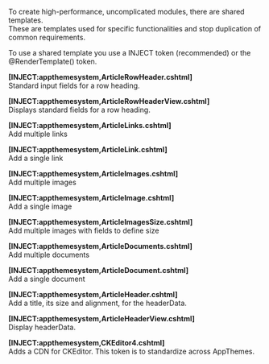 ﻿To create high-performance, uncomplicated modules, there are shared templates.   
These are templates used for specific functionalities and stop duplication of common requirements.

To use a shared template you use a INJECT token (recommended) or the @RenderTemplate() token.

**\[INJECT:appthemesystem,ArticleRowHeader.cshtml\]**  
Standard input fields for a row heading.

**\[INJECT:appthemesystem,ArticleRowHeaderView.cshtml\]**  
Displays standard fields for a row heading.

**\[INJECT:appthemesystem,ArticleLinks.cshtml\]**  
Add multiple links 

**\[INJECT:appthemesystem,ArticleLink.cshtml\]**  
Add a single link

**\[INJECT:appthemesystem,ArticleImages.cshtml\]**  
Add multiple images 

**\[INJECT:appthemesystem,ArticleImage.cshtml\]**    
Add a single image

**\[INJECT:appthemesystem,ArticleImagesSize.cshtml\]**  
Add multiple images with fields to define size

**\[INJECT:appthemesystem,ArticleDocuments.cshtml\]**  
Add multiple documents 

**\[INJECT:appthemesystem,ArticleDocument.cshtml\]**  
Add a single document

**\[INJECT:appthemesystem,ArticleHeader.cshtml\]**  
Add a title, its size and alignment, for the headerData.

**\[INJECT:appthemesystem,ArticleHeaderView.cshtml\]**  
Display headerData.

**\[INJECT:appthemesystem,CKEditor4.cshtml\]**  
Adds a CDN for CKEditor. This token is to standardize across AppThemes.